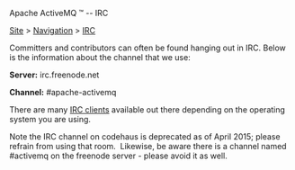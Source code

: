 Apache ActiveMQ ™ -- IRC 

[Site](site.md) > [Navigation](Site/navigation.md) > [IRC](Site/Navigation/irc.md)


Committers and contributors can often be found hanging out in IRC. Below is the information about the channel that we use: 

**Server:** irc.freenode.net

**Channel:** #apache-activemq

There are many [IRC clients](https://en.wikipedia.org/wiki/Comparison_of_Internet_Relay_Chat_clients) available out there depending on the operating system you are using. 

Note the IRC channel on codehaus is deprecated as of April 2015; please refrain from using that room.  Likewise, be aware there is a channel named #activemq on the freenode server - please avoid it as well.

